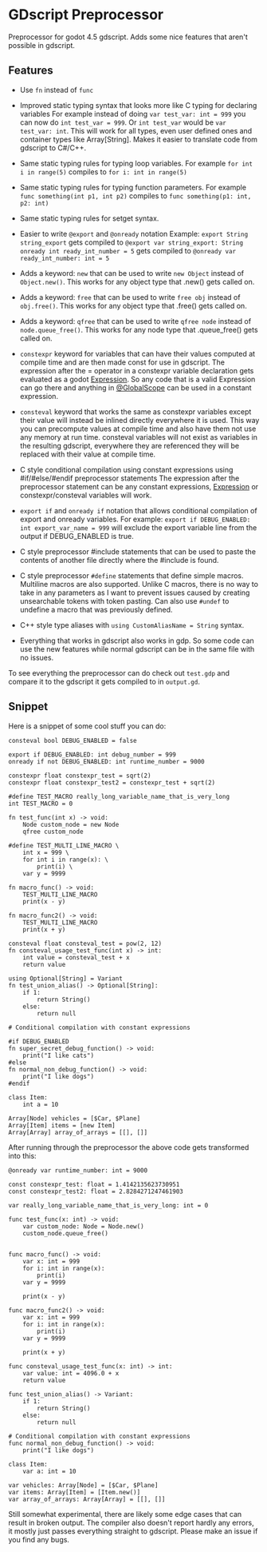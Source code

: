 # GDscript Preprocessor

Preprocessor for godot 4.5 gdscript. Adds some nice features that aren't possible in gdscript.

## Features

- Use `fn` instead of `func`

- Improved static typing syntax that looks more like C typing for declaring variables
	For example instead of doing `var test_var: int = 999` you can now do `int test_var = 999`.
	Or `int test_var` would be `var test_var: int`.
	This will work for all types, even user defined ones and container types like Array[String].
	Makes it easier to translate code from gdscript to C#/C++.

- Same static typing rules for typing loop variables.
	For example `for int i in range(5)` compiles to `for i: int in range(5)`

- Same static typing rules for typing function parameters.
	For example `func something(int p1, int p2)` compiles to `func something(p1: int, p2: int)`

- Same static typing rules for setget syntax.

- Easier to write `@export` and  `@onready` notation
	Example: `export String string_export` gets compiled to `@export var string_export: String`
			 `onready int ready_int_number = 5` gets compiled to `@onready var ready_int_number: int = 5`

- Adds a keyword: `new` that can be used to write `new Object` instead of `Object.new()`. This works for any object type that .new() gets called on.

- Adds a keyword: `free` that can be used to write `free obj` instead of `obj.free()`. This works for any object type that .free() gets called on.

- Adds a keyword: `qfree` that can be used to write `qfree node` instead of `node.queue_free()`. This works for any node type that .queue_free() gets called on.

- `constexpr` keyword for variables that can have their values computed at compile time and are then made const for use in gdscript.
	The expression after the = operator in a constexpr variable declaration gets evaluated as a godot [Expression](https://docs.godotengine.org/en/stable/classes/class_expression.html).
	So any code that is a valid Expression can go there and anything in [@GlobalScope](https://docs.godotengine.org/en/stable/classes/class_%40globalscope.html) can be used in a constant expression.

- `consteval` keyword that works the same as constexpr variables except their value will instead be inlined directly everywhere it is used.
	This way you can precompute values at compile time and also have them not use any memory at run time.
	consteval variables will not exist as variables in the resulting gdscript, everywhere they are referenced they will be replaced with their value at compile time.


- C style conditional compilation using constant expressions using #if/#else/#endif preprocessor statements
	The expression after the preprocessor statement can be any constant expressions, [Expression](https://docs.godotengine.org/en/stable/classes/class_expression.html) or constexpr/consteval variables will work.

- `export if` and `onready if` notation that allows conditional compilation of export and onready variables.
	For example: `export if DEBUG_ENABLED: int export_var_name = 999` will exclude the export variable line from the output if DEBUG_ENABLED is true.

- C style preprocessor #include statements that can be used to paste the contents of another file directly where the #include is found.

- C style preprocessor `#define` statements that define simple macros. Multiline macros are also supported. Unlike C macros, there is no way to take in any parameters as I want to prevent issues caused by creating unsearchable tokens with token pasting. Can also use `#undef` to undefine a macro that was previously defined.

- C++ style type aliases with `using CustomAliasName = String` syntax.

- Everything that works in gdscript also works in gdp. So some code can use the new features while normal gdscript can be in the same file with no issues.

To see everything the preprocessor can do check out `test.gdp` and compare it to the gdscript it gets compiled to in `output.gd`.

## Snippet

Here is a snippet of some cool stuff you can do:


```gdscript
consteval bool DEBUG_ENABLED = false

export if DEBUG_ENABLED: int debug_number = 999
onready if not DEBUG_ENABLED: int runtime_number = 9000

constexpr float constexpr_test = sqrt(2)
constexpr float constexpr_test2 = constexpr_test + sqrt(2)

#define TEST_MACRO really_long_variable_name_that_is_very_long
int TEST_MACRO = 0

fn test_func(int x) -> void:
	Node custom_node = new Node
	qfree custom_node

#define TEST_MULTI_LINE_MACRO \
	int x = 999 \
	for int i in range(x): \
		print(i) \
	var y = 9999

fn macro_func() -> void:
	TEST_MULTI_LINE_MACRO
	print(x - y)

fn macro_func2() -> void:
	TEST_MULTI_LINE_MACRO
	print(x + y)

consteval float consteval_test = pow(2, 12)
fn consteval_usage_test_func(int x) -> int:
	int value = consteval_test + x
	return value

using Optional[String] = Variant
fn test_union_alias() -> Optional[String]:
	if 1:
		return String()
	else:
		return null

# Conditional compilation with constant expressions

#if DEBUG_ENABLED
fn super_secret_debug_function() -> void:
	print("I like cats")
#else
fn normal_non_debug_function() -> void:
	print("I like dogs")
#endif

class Item:
	int a = 10

Array[Node] vehicles = [$Car, $Plane]
Array[Item] items = [new Item]
Array[Array] array_of_arrays = [[], []]
```

After running through the preprocessor the above code gets transformed into this:

```gdscript
@onready var runtime_number: int = 9000

const constexpr_test: float = 1.4142135623730951
const constexpr_test2: float = 2.8284271247461903

var really_long_variable_name_that_is_very_long: int = 0

func test_func(x: int) -> void:
	var custom_node: Node = Node.new()
	custom_node.queue_free()


func macro_func() -> void:
	var x: int = 999 
	for i: int in range(x): 
		print(i) 
	var y = 9999

	print(x - y)

func macro_func2() -> void:
	var x: int = 999 
	for i: int in range(x): 
		print(i) 
	var y = 9999

	print(x + y)

func consteval_usage_test_func(x: int) -> int:
	var value: int = 4096.0 + x
	return value

func test_union_alias() -> Variant:
	if 1:
		return String()
	else:
		return null

# Conditional compilation with constant expressions
func normal_non_debug_function() -> void:
	print("I like dogs")

class Item:
	var a: int = 10

var vehicles: Array[Node] = [$Car, $Plane]
var items: Array[Item] = [Item.new()]
var array_of_arrays: Array[Array] = [[], []]

```

Still somewhat experimental, there are likely some edge cases that can result in broken output. The compiler also doesn't report hardly any errors, it mostly just passes everything straight to gdscript. Please make an issue if you find any bugs.
